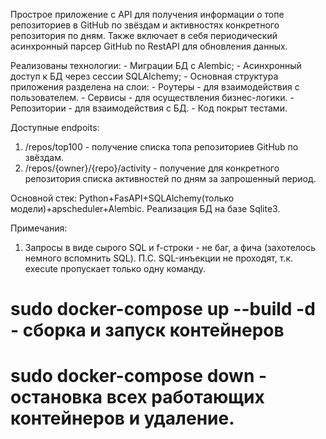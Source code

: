 Прострое приложение с API для получения информации о топе репозиториев в GitHub по звёздам и активностях конкретного 
репозитория по дням. Также включает в себя периодический асинхронный парсер GitHub по RestAPI для обновления данных.

Реализованы технологии:
    - Миграции БД с Alembic;
    - Асинхронный доступ к БД через сессии SQLAlchemy;
    - Основная структура приложения разделена на слои:
            - Роутеры - для взаимодействия с пользователем.
            - Сервисы - для осуществления бизнес-логики.
            - Репозитории - для взаимодействия с БД.
    - Код покрыт тестами.

Доступные endpoits:
1) /repos/top100 - получение списка топа репозиториев GitHub по звёздам.
2) /repos/{owner}/{repo}/activity - получение для конкретного репозитория списка активностей по дням за запрошенный период.

Основной стек: Python+FasAPI+SQLAlchemy(только модели)+apscheduler+Alembic. Реализация БД на базе Sqlite3.

Примечания: 
1) Запросы в виде сырого SQL и f-строки - не баг, а фича (захотелось немного вспомнить SQL). 
П.С. SQL-инъекции не проходят, т.к. execute пропускает только одну команду.


# sudo docker-compose up --build -d - сборка и запуск контейнеров
# sudo docker-compose down - остановка всех работающих контейнеров и удаление.
